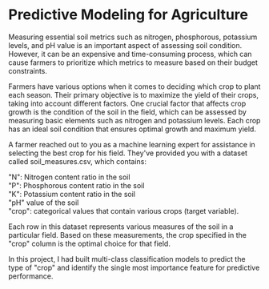 # Predictive Modeling for Agriculture
Measuring essential soil metrics such as nitrogen, phosphorous, potassium levels, and pH value is an important aspect of assessing soil condition. However, it can be an expensive and time-consuming process, which can cause farmers to prioritize which metrics to measure based on their budget constraints. 

Farmers have various options when it comes to deciding which crop to plant each season. Their primary objective is to maximize the yield of their crops, taking into account different factors. One crucial factor that affects crop growth is the condition of the soil in the field, which can be assessed by measuring basic elements such as nitrogen and potassium levels. Each crop has an ideal soil condition that ensures optimal growth and maximum yield. 

A farmer reached out to you as a machine learning expert for assistance in selecting the best crop for his field. They've provided you with a dataset called soil_measures.csv, which contains: 

"N": Nitrogen content ratio in the soil \
"P": Phosphorous content ratio in the soil \
"K": Potassium content ratio in the soil \
"pH" value of the soil \
"crop": categorical values that contain various crops (target variable). 

Each row in this dataset represents various measures of the soil in a particular field. Based on these measurements, the crop specified in the "crop" column is the optimal choice for that field. 

In this project, I had built multi-class classification models to predict the type of "crop" and identify the single most importance feature for predictive performance.
